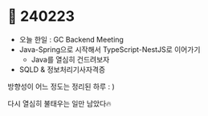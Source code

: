 # 🙂 240223

* 오늘 한일 : GC Backend Meeting
* Java-Spring으로 시작해서 TypeScript-NestJS로 이어가기
  * Java를 열심히 건드려보자
* SQLD & 정보처리기사자격증

방향성이 어느 정도는 정리된 하루 : )

다시 열심히 불태우는 일만 남았다🔥
